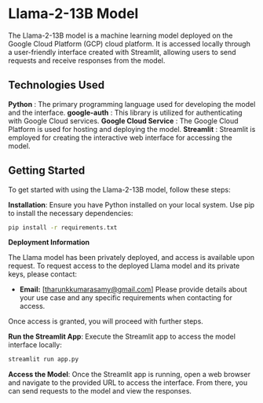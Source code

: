 <h1>Llama-2-13B Model</h1>

The Llama-2-13B model is a machine learning model deployed on the Google Cloud Platform (GCP) cloud platform. It is accessed locally through a user-friendly interface created with Streamlit, allowing users to send requests and receive responses from the model.

<h2>Technologies Used</h2>

**Python** : The primary programming language used for developing the model and the interface.
**google-auth** : This library is utilized for authenticating with Google Cloud services.
**Google Cloud Service** : The Google Cloud Platform is used for hosting and deploying the model.
**Streamlit** : Streamlit is employed for creating the interactive web interface for accessing the model.

<h2>Getting Started</h2>
To get started with using the Llama-2-13B model, follow these steps:

**Installation**: Ensure you have Python installed on your local system. Use pip to install the necessary dependencies:
```bash
pip install -r requirements.txt
```
**Deployment Information**

The Llama model has been privately deployed, and access is available upon request.
To request access to the deployed Llama model and its private keys, please contact:

- **Email:** [tharunkkumarasamy@gmail.com]
Please provide details about your use case and any specific requirements when contacting for access.

Once access is granted, you will proceed with further steps.

**Run the Streamlit App**: Execute the Streamlit app to access the model interface locally:
```bash
streamlit run app.py
```
**Access the Model**: Once the Streamlit app is running, open a web browser and navigate to the provided URL to access the interface. From there, you can send requests to the model and view the responses.
